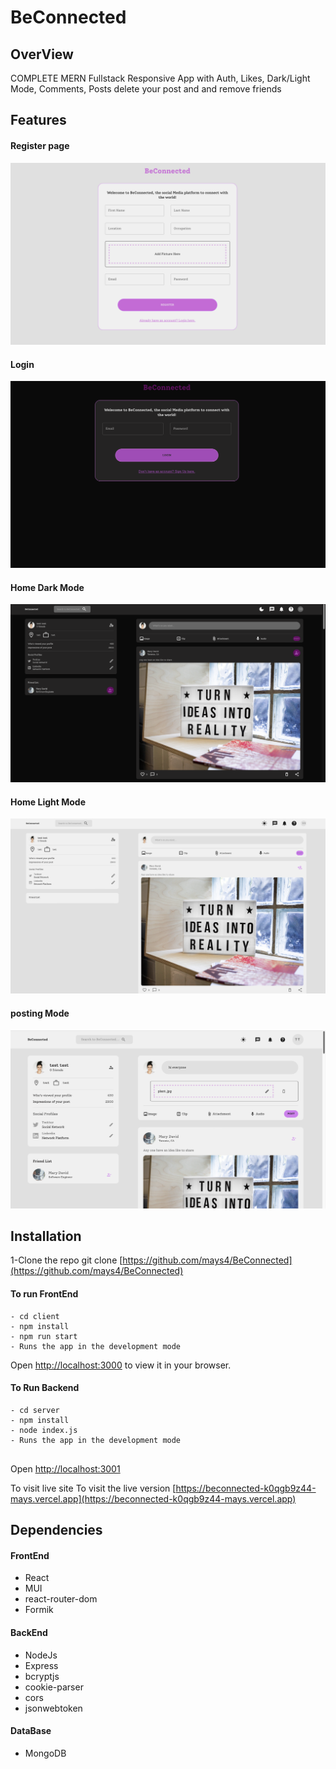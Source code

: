 # BeConnected
## OverView

COMPLETE MERN Fullstack Responsive App with Auth, Likes, Dark/Light Mode, Comments, Posts delete your post and and remove friends  


## Features
#### Register page
![register](client/public/assets/register.png)
#### Login 
![login](client/public/assets/login.png)
#### Home Dark Mode
![home-dark](client/public/assets/home-dark.png)
#### Home Light Mode
![home-light](client/public/assets/home-light.png)

#### posting Mode
![posting](client/public/assets/posting.png)


## Installation
1-Clone the repo
git clone [https://github.com/mays4/BeConnected](https://github.com/mays4/BeConnected)
#### To run FrontEnd 
```
- cd client 
- npm install 
- npm run start
- Runs the app in the development mode

```
Open [http://localhost:3000](http://localhost:3000) to view it in your browser.

#### To Run Backend

```
- cd server 
- npm install 
- node index.js
- Runs the app in the development mode
 
```
Open [http://localhost:3001](http://localhost:3001)

To visit live site 
To visit the live version [https://beconnected-k0qgb9z44-mays.vercel.app](https://beconnected-k0qgb9z44-mays.vercel.app)


## Dependencies
#### FrontEnd
- React 
- MUI
- react-router-dom
- Formik 


#### BackEnd

- NodeJs
- Express
- bcryptjs
- cookie-parser
- cors
- jsonwebtoken

#### DataBase
- MongoDB

